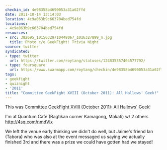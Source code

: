 ```yaml
---
checkin_id: 4e98358b4690053a31a62ffd
date: 2011-10-14 13:14:03
location: 4c9a063b9c663704bed754fd
locations:
- 4c9a063b9c663704bed754fd
resources:
- src: 302695_10150329710448067_1016327899_n.jpg
  title: Photo c/o GeekFight! Trivia Night
source: twitter
syndicated:
- type: twitter
  url: https://twitter.com/roytang/statuses/124835357404577792/
- type: foursquare
  url: https://www.swarmapp.com/roytang/checkin/4e98358b4690053a31a62ffd
tags:
- geekfight
- quiznight
- '2011'
title: "Committee GeekFight XVIII (October 2011): All Hallows' Geek!"
---
```


This was [Committee GeekFight XVIII (October 2011): All Hallows' Geek!](https://www.facebook.com/events/864689103589822)

I'm at Quantum Cafe (Bagtikan corner Kamagong, Makati) w/ 2 others http://4sq.com/nmdVlx

We left the venue early thinking we didn't do well, but Jaime's friend Ian (Tabora) who was also at the event messaged us saying we actually finished 3rd and there was a prize we could have gotten had we stayed!